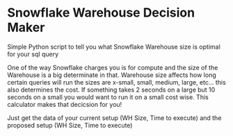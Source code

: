 # Snowflake Warehouse Decision Maker
Simple Python script to tell you what Snowflake Warehouse size is optimal for your sql query

One of the way Snowflake charges you is for compute and the size of the Warehouse is a big determinate in that. Warehouse size affects how long certain queries will run the sizes are x-small, small, medium, large, etc... this also determines the cost. If something takes 2 seconds on a large but 10 seconds on a small you would want to run it on a small cost wise. This calculator makes that decicsion for you!

Just get the data of your current setup (WH Size, Time to execute) and the proposed setup (WH Size, Time to execute)
